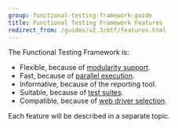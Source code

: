 ```yaml
---
group: functional-testing-framework-guide
title: Functional Testing Framework Features
redirect_from: /guides/v2.3/mtf/features.html
---
```


The Functional Testing Framework is:

* Flexible, because of [modularity support].
* Fast, because of [parallel execution].
* Informative, because of the reporting tool.
* Suitable, because of [test suites].
* Compatible, because of [web driver selection].

Each feature will be described in a separate topic.

<!-- LINK DEFINITIONS -->

[modularity support]: {{page.baseurl}}/testing/functional-testing-framework/features/modularity.html

[parallel execution]: {{page.baseurl}}/testing/functional-testing-framework/features/parallel-execution.html

[test suites]: {{page.baseurl}}/testing/functional-testing-framework/features/test-suite.html

[web driver selection]: {{page.baseurl}}/testing/functional-testing-framework/features/webdriver.html

